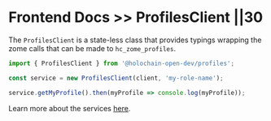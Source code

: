 # Frontend Docs >> ProfilesClient ||30

The `ProfilesClient` is a state-less class that provides typings wrapping the zome calls that can be made to `hc_zome_profiles`.

```js
import { ProfilesClient } from '@holochain-open-dev/profiles';

const service = new ProfilesClient(client, 'my-role-name');

service.getMyProfile().then(myProfile => console.log(myProfile));
```

Learn more about the services [here](https://holochain-open-dev.github.io/reusable-modules/frontend/using/#services). 